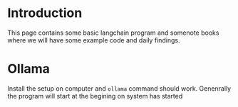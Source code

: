 # Introduction

This page contains some basic langchain program and somenote books where we will have some example code and daily findings.

# Ollama

Install the setup on computer and `ollama` command should work. Genenrally the program will start at the begining on system has started
